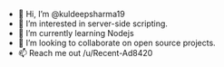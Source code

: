 - 👋 Hi, I’m @kuldeepsharma19
- 👀 I’m interested in server-side scripting.
- 🌱 I’m currently learning Nodejs
- 💞️ I’m looking to collaborate on open source projects. 
- 📫 Reach me out /u/Recent-Ad8420

<!---
kuldeepsharma19/kuldeepsharma19 is a ✨ special ✨ repository because its `README.md` (this file) appears on your GitHub profile.
You can click the Preview link to take a look at your changes.
--->
